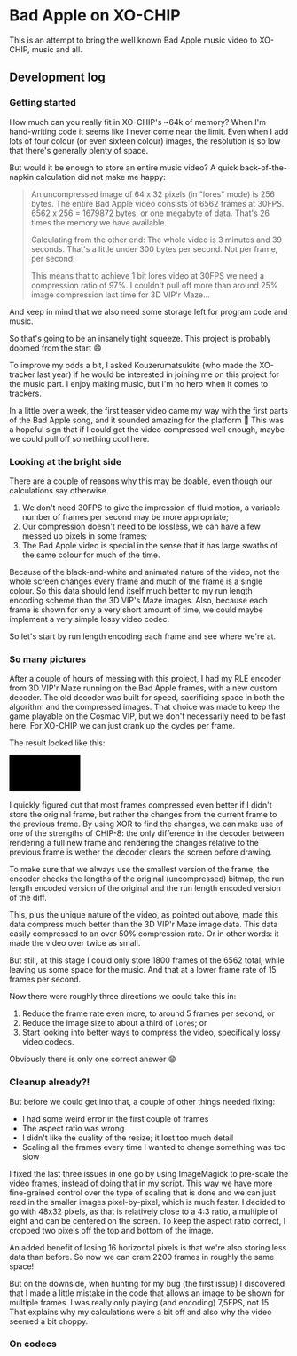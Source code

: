 # Bad Apple on XO-CHIP

This is an attempt to bring the well known Bad Apple music video to XO-CHIP,
music and all.

## Development log

### Getting started

How much can you really fit in XO-CHIP's ~64k of memory? When I'm hand-writing
code it seems like I never come near the limit. Even when I add lots of four
colour (or even sixteen colour) images, the resolution is so low that there's
generally plenty of space.

But would it be enough to store an entire music video? A quick
back-of-the-napkin calculation did not make me happy:

> An uncompressed image of 64 x 32 pixels (in "lores" mode) is 256 bytes. The
> entire Bad Apple video consists of 6562 frames at 30FPS. 6562 x 256 = 1679872
> bytes, or one megabyte of data. That's 26 times the memory we have available.
>
> Calculating from the other end: The whole video is 3 minutes and 39 seconds.
> That's a little under 300 bytes per second. Not per frame, per second!
>
> This means that to achieve 1 bit lores video at 30FPS we need a compression
> ratio of 97%. I couldn't pull off more than around 25% image compression last
> time for 3D VIP'r Maze...

And keep in mind that we also need some storage left for program code and music.

So that's going to be an insanely tight squeeze. This project is probably doomed
from the start 😄

To improve my odds a bit, I asked Kouzerumatsukite (who made the XO-tracker last
year) if he would be interested in joining me on this project for the music
part. I enjoy making music, but I'm no hero when it comes to trackers.

In a little over a week, the first teaser video came my way with the first parts
of the Bad Apple song, and it sounded amazing for the platform 🎉 This was a
hopeful sign that if I could get the video compressed well enough, maybe we
could pull off something cool here.

### Looking at the bright side

There are a couple of reasons why this may be doable, even though our
calculations say otherwise.

1. We don't need 30FPS to give the impression of fluid motion, a variable number
   of frames per second may be more appropriate;
2. Our compression doesn't need to be lossless, we can have a few messed up
   pixels in some frames;
3. The Bad Apple video is special in the sense that it has large swaths of the
   same colour for much of the time.

Because of the black-and-white and animated nature of the video, not the whole
screen changes every frame and much of the frame is a single colour. So this
data should lend itself much better to my run length encoding scheme than the
3D VIP's Maze images. Also, because each frame is shown for only a very short
amount of time, we could maybe implement a very simple lossy video codec.

So let's start by run length encoding each frame and see where we're at.

### So many pictures

After a couple of hours of messing with this project, I had my RLE encoder from
3D VIP'r Maze running on the Bad Apple frames, with a new custom decoder. The
old decoder was built for speed, sacrificing space in both the algorithm and the
compressed images. That choice was made to keep the game playable on the Cosmac
VIP, but we don't necessarily need to be fast here. For XO-CHIP we can just
crank up the cycles per frame.

The result looked like this:

![The first third of Bad Apple, without sound, running on XO-CHIP](./pictures/first-result.gif)

I quickly figured out that most frames compressed even better if I didn't store
the original frame, but rather the changes from the current frame to the
previous frame. By using XOR to find the changes, we can make use of one of the
strengths of CHIP-8: the only difference in the decoder between rendering a full
new frame and rendering the changes relative to the previous frame is wether the
decoder clears the screen before drawing.

To make sure that we always use the smallest version of the frame, the encoder
checks the lengths of the original (uncompressed) bitmap, the run length encoded
version of the original and the run length encoded version of the diff.

This, plus the unique nature of the video, as pointed out above, made this data
compress much better than the 3D VIP'r Maze image data. This data easily
compressed to an over 50% compression rate. Or in other words: it made the video
over twice as small.

But still, at this stage I could only store 1800 frames of the 6562 total, while
leaving us some space for the music. And that at a lower frame rate of 15 frames
per second.

Now there were roughly three directions we could take this in:
1. Reduce the frame rate even more, to around 5 frames per second; or
2. Reduce the image size to about a third of `lores`; or
3. Start looking into better ways to compress the video, specifically lossy
   video codecs.

Obviously there is only one correct answer 😄

### Cleanup already?!

But before we could get into that, a couple of other things needed fixing:

* I had some weird error in the first couple of frames
* The aspect ratio was wrong
* I didn't like the quality of the resize; it lost too much detail
* Scaling all the frames every time I wanted to change something was too slow

I fixed the last three issues in one go by using ImageMagick to pre-scale the
video frames, instead of doing that in my script. This way we have more
fine-grained control over the type of scaling that is done and we can just read
in the smaller images pixel-by-pixel, which is much faster. I decided to go with
48x32 pixels, as that is relatively close to a 4:3 ratio, a multiple of eight
and can be centered on the screen. To keep the aspect ratio correct, I cropped
two pixels off the top and bottom of the image.

An added benefit of losing 16 horizontal pixels is that we're also storing less
data than before. So now we can cram 2200 frames in roughly the same space!

But on the downside, when hunting for my bug (the first issue) I discovered that
I made a little mistake in the code that allows an image to be shown for
multiple frames. I was really only playing (and encoding) 7,5FPS, not 15. That
explains why my calculations were a bit off and also why the video seemed a bit
choppy.

### On codecs
